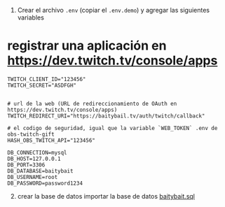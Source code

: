 1. Crear el archivo `.env` (copiar el `.env.demo`) y agregar las siguientes variables

# registrar una aplicación en https://dev.twitch.tv/console/apps
```env
TWITCH_CLIENT_ID="123456"
TWITCH_SECRET="ASDFGH"


# url de la web (URL de redireccionamiento de OAuth en https://dev.twitch.tv/console/apps)
TWITCH_REDIRECT_URI="https://baitybail.tv/auth/twitch/callback"

# el codigo de seguridad, igual que la variable `WEB_TOKEN` .env de obs-twitch-gift
HASH_OBS_TWITCH_API="123456"

DB_CONNECTION=mysql
DB_HOST=127.0.0.1
DB_PORT=3306
DB_DATABASE=baitybait
DB_USERNAME=root
DB_PASSWORD=password1234
```

2. crear la base de datos
importar la base de datos [baitybait.sql](https://github.com/Veronesi/api-twitch-gift/blob/master/baitybait.sql)
